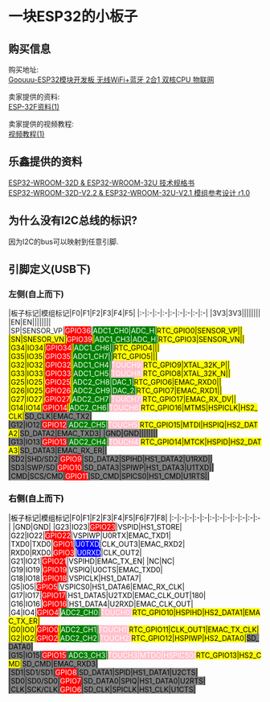 # 一块ESP32的小板子

## 购买信息
购买地址:  
[Goouuu-ESP32模块开发板 无线WiFi+蓝牙 2合1 双核CPU 物联网](https://item.taobao.com/item.htm?spm=a1z09.2.0.0.409c2e8dZy2D7B&id=547082402418&_u=joued4v6c86)

卖家提供的资料:  
[ESP-32F资料(1)](https://pan.baidu.com/s/1mRs0VI9ByT0g8YMhH61Kfg)

卖家提供的视频教程:  
[视频教程(1)](https://pan.baidu.com/s/1Oqo79lZwB9BqRCkdo18wWA)

## 乐鑫提供的资料
[ESP32-WROOM-32D & ESP32-WROOM-32U 技术规格书](https://www.espressif.com/sites/default/files/documentation/esp32-wroom-32d_esp32-wroom-32u_datasheet_cn.pdf)  
[ESP32-WROOM-32D-V2.2 & ESP32-WROOM-32U-V2.1 模组参考设计 r1.0](https://www.espressif.com/sites/default/files/documentation/esp32-wroom-32desp32-wroom-32u_mo_zu_can_kao_she_ji_.zip)

## 为什么没有I2C总线的标识?
因为I2C的bus可以映射到任意引脚.

## 引脚定义(USB下)
### 左侧(自上而下)
|板子标记|模组标记|F0|F1|F2|F3|F4|F5|
|:-|:-|:-|:-|:-|:-|:-|:-|:-|
|3V3|3V3||||||||
|EN|EN||||||||
|SP|SENSOR_VP|<span style="background:red;color:white;">GPIO36</span>|<font style="background:green;color:white;">ADC1_CH0</span>|<font style="background:green;color:white;">ADC_H</span>|<font style="background:yellow;color:black;">RTC_GPIO0</span>|SENSOR_VP||
|SN|SNESOR_VN|<span style="background:red;color:white;">GPIO39</span>|<font style="background:green;color:white;">ADC1_CH3</span>|<font style="background:green;color:white;">ADC_H|<font style="background:yellow;color:black;">RTC_GPIO3</span>|SENSOR_VN||
|G34|IO34|<span style="background:red;color:white;">GPIO34</span>|<font style="background:green;color:white;">ADC1_CH6</span>||<font style="background:yellow;color:black;">RTC_GPIO4</span>|||
|G35|IO35|<span style="background:red;color:white;">GPIO35</span>|<font style="background:green;color:white;">ADC1_CH7</span>||<font style="background:yellow;color:black;">RTC_GPIO5</span>|||
|G32|IO32|<span style="background:red;color:white;">GPIO32</span>|<font style="background:green;color:white;">ADC1_CH4</span>|<font style="background:pink;color:white;">TOUCH9|<font style="background:yellow;color:black;">RTC_GPIO9</span>|XTAL_32K_P||
|G33|IO33|<span style="background:red;color:white;">GPIO33</span>|<font style="background:green;color:white;">ADC1_CH5</span>|<font style="background:pink;color:white;">TOUCH8|<font style="background:yellow;color:black;">RTC_GPIO8</span>|XTAL_32K_N||
|G25|IO25|<span style="background:red;color:white;">GPIO25</span>|<font style="background:green;color:white;">ADC2_CH8</span>|DAC_1|<font style="background:yellow;color:black;">RTC_GPIO6</span>|EMAC_RXD0||
|G26|IO25|<span style="background:red;color:white;">GPIO26</span>|<font style="background:green;color:white;">ADC2_CH9</span>|DAC_2|<font style="background:yellow;color:black;">RTC_GPIO7|EMAC_RXD1</span>||
|G27|IO27|<span style="background:red;color:white;">GPIO27</span>|<font style="background:green;color:white;">ADC2_CH7</span>|<font style="background:pink;color:white;">TOUCH7|<font style="background:yellow;color:black;">RTC_GPIO17|EMAC_RX_DV||
|G14|IO14|<span style="background:red;color:white;">GPIO14</span>|<font style="background:green;color:white;">ADC2_CH6</span>|<font style="background:pink;color:white;">TOUCH6|<font style="background:yellow;color:black;">RTC_GPIO16|MTMS|HSPICLK|HS2_CLK|<font style="background:gray;color:black;">SD_CLK|EMAC_TX2|
|G12|IO12|<span style="background:red;color:white;">GPIO12</span>|<font style="background:green;color:white;">ADC2_CH5</span>|<font style="background:pink;color:white;">TOUCH5|<font style="background:yellow;color:black;">RTC_GPIO15|MTDI|HSPIQ|HS2_DATA2|<font style="background:gray;color:black;">SD_DATA2|EMAC_TXD3|
|GND|GND||||||||
|G13|IO13|<span style="background:red;color:white;">GPIO13</span>|<font style="background:green;color:white;">ADC2_CH4</span>|<font style="background:pink;color:white;">TOUCH4|<font style="background:yellow;color:black;">RTC_GPIO14</span>|MTCK|HSPID|HS2_DATA3|<font style="background:gray;color:black;">SD_DATA3|EMAC_RX_ER||
|SD2|SHD/SD2|<span style="background:red;color:white;">GPIO9</span>|<font style="background:gray;color:black;">SD_DATA2</span>|SPIHD|HS1_DATA2|U1RXD||
|SD3|SWP/SD|<span style="background:red;color:white;">GPIO10</span>|<font style="background:gray;color:black;">SD_DATA3</span>|SPIWP|HS1_DATA3|U1TXD||
|CMD|SCS/CMD|<span style="background:red;color:white;">GPIO11</span>|<font style="background:gray;color:black;">SD_CMD</span>|SPICS0|HS1_CMD|U1RTS||

### 右侧(自上而下)
|板子标记|模组标记|F0|F1|F2|F3|F4|F5|F6|F7|F8|
|:-|:-|:-|:-|:-|:-|:-|:-|:-|:-|:-|:-|
|GND|GND|
|G23|IO23|<span style="background:red;color:white;">GPIO23</span>|VSPID|HS1_STORE|
|G22|IO22|<span style="background:red;color:white;">GPIO22</span>|VSPIWP|U0RTX|EMAC_TXD1|
|TXD0|TXD0|<span style="background:red;color:white;">GPIO1</span>|<span style="background:blue;color:white;">U0TXD</span>|CLK_OUT3|EMAC_RXD2|
|RXD0|RXD0|<span style="background:red;color:white;">GPIO3</span>|<span style="background:blue;color:white;">U0RXD</span>|CLK_OUT2|
|G21|IO21|<span style="background:red;color:white;">GPIO21</span>|VSPIHD|EMAC_TX_EN|
|NC|NC|
|G19|IO19|<span style="background:red;color:white;">GPIO19</span>|VSPIQ|U0CTS|EMAC_TXD0|
|G18|IO18|<span style="background:red;color:white;">GPIO18</span>|VSPICLK|HS1_DATA7|
|G5|IO5|<span style="background:red;color:white;">GPIO5</span>|VSPICS0|HS1_DATA6|EMAC_RX_CLK|
|G17|IO17|<span style="background:red;color:white;">GPIO17</span>|HS1_DATA5|U2TXD|EMAC_CLK_OUT|180|
|G16|IO16|<span style="background:red;color:white;">GPIO16</span>|HS1_DATA4|U2RXD|EMAC_CLK_OUT|
|G4|IO4|<span style="background:red;color:white;">GPIO4</span>|<font style="background:green;color:white;">ADC2_CH0|<font style="background:pink;color:white;">TOUCH0</span>|<font style="background:yellow;color:black;">RTC_GPIO10|HSPIHD|HS2_DATA1|EMAC_TX_ER|
|G0|IO0|<span style="background:red;color:white;">GPIO0</span>|<font style="background:green;color:white;">ADC2_CH1</span>|<font style="background:pink;color:white;">TOUCH1</span>|<font style="background:yellow;color:black;">RTC_GPIO11|CLK_OUT1|EMAC_TX_CLK|
|G2|IO2|<span style="background:red;color:white;">GPIO2</span>|<font style="background:green;color:white;">ADC2_CH2</span>|<font style="background:pink;color:white;">TOUCH2</span>|<font style="background:yellow;color:black;">RTC_GPIO12|HSPIWP|HS2_DATA0|<font style="background:gray;color:black;">SD_DATA0</span>|
|G15|IO15|<span style="background:red;color:white;">GPIO15</span>|<font style="background:green;color:white;">ADC3_CH3|<font style="background:pink;color:white;">TOUCH3</span>|MTDO|HSPICS0|<font style="background:yellow;color:black;">RTC_GPIO13|HS2_CMD|<font style="background:gray;color:black;">SD_CMD</span>|EMAC_RXD3|
|SD1|SD1/SD1|<span style="background:red;color:white;">GPIO8</span>|<font style="background:gray;color:black;">SD_DATA1</span>|SPID|HS1_DATA1|U2CTS|
|SD0|SD0/SD0|<span style="background:red;color:white;">GPIO7</span>|<font style="background:gray;color:black;">SD_DATA0</span>|SPIQ|HS1_DATA0|U2RTS|
|CLK|SCK/CLK|<span style="background:red;color:white;">GPIO6</span>|<font style="background:gray;color:black;">SD_CLK</span>|SPICLK|HS1_CLK|U1CTS|